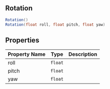 ## Rotation

```csharp
Rotation()
Rotation(float roll, float pitch, float yaw)
```



## Properties

| Property Name | Type    | Description |
| ------------- | ------- | ----------- |
| roll          | `float` |             |
| pitch         | `float` |             |
| yaw           | `float` |             |
